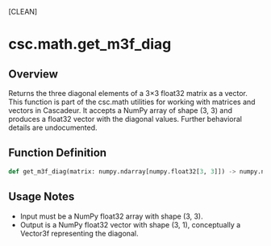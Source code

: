 [CLEAN]

# csc.math.get_m3f_diag

## Overview
Returns the three diagonal elements of a 3×3 float32 matrix as a vector. This function is part of the csc.math utilities for working with matrices and vectors in Cascadeur. It accepts a NumPy array of shape (3, 3) and produces a float32 vector with the diagonal values. Further behavioral details are undocumented.

## Function Definition
```python
def get_m3f_diag(matrix: numpy.ndarray[numpy.float32[3, 3]]) -> numpy.ndarray[numpy.float32[3, 1]]
```

## Usage Notes
- Input must be a NumPy float32 array with shape (3, 3).
- Output is a NumPy float32 vector with shape (3, 1), conceptually a Vector3f representing the diagonal.

